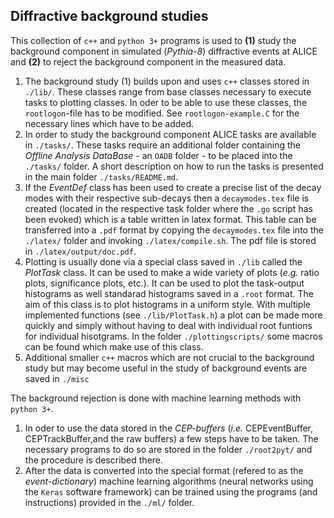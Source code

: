 ## Diffractive background studies

This collection of `c++` and `python 3+` programs is used to **(1)** study the background component in simulated (*Pythia-8*) diffractive events at ALICE and **(2)**
to reject the background component in the measured data.

1. The background study (1) builds upon and uses `c++` classes stored in `./lib/`. These classes range from base classes necessary to execute tasks to plotting classes. 
    In oder to be able to use these classes, the `rootlogon`-file has to be modified. See `rootlogon-example.C` for the necessary lines which have to be added. 
1. In order to study the background component ALICE tasks are available in `./tasks/`. These tasks require an additional folder containing the *Offline Analysis DataBase* - 
    an `OADB` folder - to be placed into the `./tasks/` folder. 
    A short description on how to run the tasks is presented in the main folder `./tasks/README.md`. 
1. If the *EventDef* class has been used to create a precise list of the decay modes with their respective sub-decays then a `decaymodes.tex` file is created (located in the 
    respective task folder where the `.go` script has been evoked) which is a table written in latex format. This table can be transferred into a `.pdf` format by 
    copying the `decaymodes.tex` file into the `./latex/` folder and invoking `./latex/compile.sh`. The pdf file is stored in `./latex/output/doc.pdf`.
1. Plotting is usually done via a special class saved in `./lib` called the *PlotTask* class. It can be used to make a wide variety of plots 
    (*e.g.* ratio plots, significance plots, etc.). It can be used to plot the task-output histograms as well standarad histograms saved in a `.root` format. The
    aim of this class is to plot histograms in a uniform style. With multiple implemented functions (see `./lib/PlotTask.h`) a plot can be made more 
    quickly and simply without having to deal with individual root funtions for individual hisotgrams. 
    In the folder `./plottingscripts/` some macros can be found which make use of this class. 
1. Additional smaller `c++` macros which are not crucial to the background study but may become useful in the study of background events are saved in `./misc`

The background rejection is done with machine learning methods with `python 3+`. 

1. In oder to use the data stored in the *CEP-buffers* (*i.e.* CEPEventBuffer, CEPTrackBuffer,and the raw buffers) a few steps have to be taken. 
    The necessary programs to do so are stored in the folder `./root2pyt/` and the procedure is described there.
1. After the data is converted into the special format (refered to as the *event-dictionary*) machine learning algorithms (neural networks using the `Keras` software framework) 
    can be trained using the programs (and instructions) provided in the `./ml/` folder.


